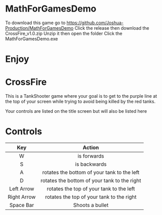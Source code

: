 # MathForGamesDemo
To download this game go to https://github.com/Joshua-Production/MathForGamesDemo 
Click the release then download the CrossFire_v1.0.zip 
Unzip it then open the folder 
Click the MathForGamesDemo.exe

# Enjoy



# CrossFire
This is a TankShooter game where your goal is to get to the purple line at the top of your screen while trying to avoid being killed by the red tanks. 

Your controls are listed on the title screen but will also be listed here

# Controls
|Key|Action|
|:---:|:---:|
|W|is forwards|
|S|is backwards|
|A| rotates the bottom of your tank to the left|
|D| rotates the bottom of your tank to the right|
|Left Arrow| rotates the top of your tank to the left|
|Right Arrow| rotates the top of your tank to the right|
|Space Bar|Shoots a bullet|
